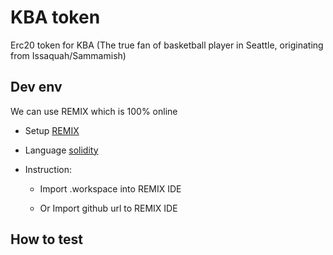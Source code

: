 # KBA token

Erc20 token for KBA (The true fan of basketball player in Seattle, originating from Issaquah/Sammamish)

## Dev env

We can use REMIX which is 100% online

- Setup [REMIX](https://remix.ethereum.org/)

- Language [solidity](https://docs.soliditylang.org/en/v0.8.14/)

- Instruction:
  - Import .workspace into REMIX IDE

  - Or Import github url to REMIX IDE

## How to test
